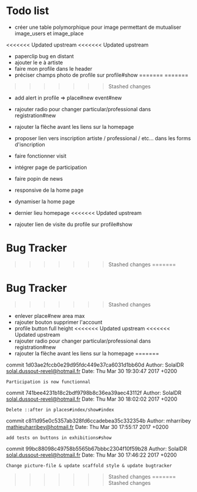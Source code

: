# Todo list

- créer une table polymorphique pour image permettant de mutualiser image_users et image_place

<<<<<<< Updated upstream
<<<<<<< Updated upstream
- paperclip bug en distant
- ajouter le e à artiste
- faire mon profile dans le header
- préciser champs photo de profile sur profile#show
=======
=======
>>>>>>> Stashed changes
- add alert in profile => place#new event#new
- rajouter radio pour changer particular/professional dans registration#new
- rajouter la flèche avant les liens sur la homepage


- proposer lien vers inscription artiste / professional / etc... dans les forms d'isncription
- faire fonctionner visit
- intégrer page de participation
- faire popin de news
- responsive de la home page
- dynamiser la home page
- dernier lieu homepage
<<<<<<< Updated upstream
- rajouter lien de visite du profile sur profile#show

# Bug Tracker
>>>>>>> Stashed changes
=======


# Bug Tracker
>>>>>>> Stashed changes
- enlever place#new area max
- rajouter bouton supprimer l'account
- profile button full height
<<<<<<< Updated upstream
<<<<<<< Updated upstream
- rajouter radio pour changer particular/professional dans registration#new
- rajouter la flèche avant les liens sur la homepage
=======


commit 1d03ae2fccb0e29d95fdc449e37ca6031d1bb60d
Author: SolalDR <solal.dussout-revel@hotmail.fr>
Date:   Thu Mar 30 19:30:47 2017 +0200

    Participation is now functionnal

commit 741bee4231b18c2bdf9798b8c36ea39aec43112f
Author: SolalDR <solal.dussout-revel@hotmail.fr>
Date:   Thu Mar 30 18:02:02 2017 +0200

    Delete ::after in places#index/show#index

commit c811d95e0c5357ab328fd6ccadebea35c332354b
Author: mharribey <mathieuharribey@hotmail.fr>
Date:   Thu Mar 30 17:55:17 2017 +0200

    add tests on buttons in exhibitions#show

commit 99bc88098c49758b5565b67bbbc2304f10f59b28
Author: SolalDR <solal.dussout-revel@hotmail.fr>
Date:   Thu Mar 30 17:46:22 2017 +0200

    Change picture-file & update scaffold style & update bugtracker
>>>>>>> Stashed changes
=======
>>>>>>> Stashed changes
